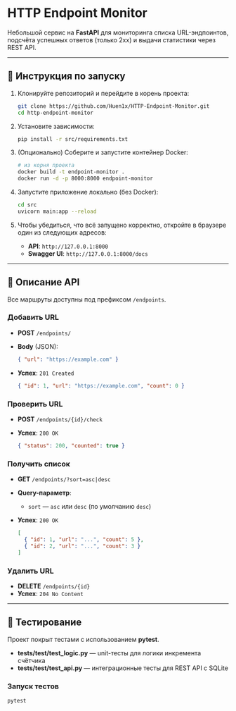 # HTTP Endpoint Monitor

Небольшой сервис на **FastAPI** для мониторинга списка URL-эндпоинтов, подсчёта успешных ответов (только 2xx) и выдачи статистики через REST API.

---

## 🚀 Инструкция по запуску

1. Клонируйте репозиторий и перейдите в корень проекта:

   ```bash
   git clone https://github.com/Huen1x/HTTP-Endpoint-Monitor.git
   cd http-endpoint-monitor
   ```

2. Установите зависимости:

   ```bash
   pip install -r src/requirements.txt
   ```

3. (Опционально) Соберите и запустите контейнер Docker:

   ```bash
   # из корня проекта
   docker build -t endpoint-monitor .
   docker run -d -p 8000:8000 endpoint-monitor
   ```

4. Запустите приложение локально (без Docker):

   ```bash
   cd src
   uvicorn main:app --reload
   ```

5. Чтобы убедиться, что всё запущено корректно, откройте в браузере один из следующих адресов:

   * **API**: `http://127.0.0.1:8000`
   * **Swagger UI**: `http://127.0.0.1:8000/docs`

---

## 🔌 Описание API

Все маршруты доступны под префиксом `/endpoints`.

### Добавить URL

* **POST** `/endpoints/`
* **Body** (JSON):

  ```json
  { "url": "https://example.com" }
  ```
* **Успех**: `201 Created`

  ```json
  { "id": 1, "url": "https://example.com", "count": 0 }
  ```

### Проверить URL

* **POST** `/endpoints/{id}/check`
* **Успех**: `200 OK`

  ```json
  { "status": 200, "counted": true }
  ```

### Получить список

* **GET** `/endpoints/?sort=asc|desc`
* **Query-параметр**:

  * `sort` — `asc` или `desc` (по умолчанию `desc`)
* **Успех**: `200 OK`

  ```json
  [
    { "id": 1, "url": "...", "count": 5 },
    { "id": 2, "url": "...", "count": 3 }
  ]
  ```

### Удалить URL

* **DELETE** `/endpoints/{id}`
* **Успех**: `204 No Content`

---

## 🧪 Тестирование

Проект покрыт тестами с использованием **pytest**.

* **tests/test/test_logic.py** — unit-тесты для логики инкремента счётчика
* **tests/test/test_api.py** — интеграционные тесты для REST API с SQLite

### Запуск тестов

```bash
pytest
```
